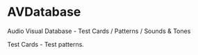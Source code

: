 # AVDatabase
Audio Visual Database - Test Cards / Patterns / Sounds &amp; Tones


Test Cards - Test patterns.
